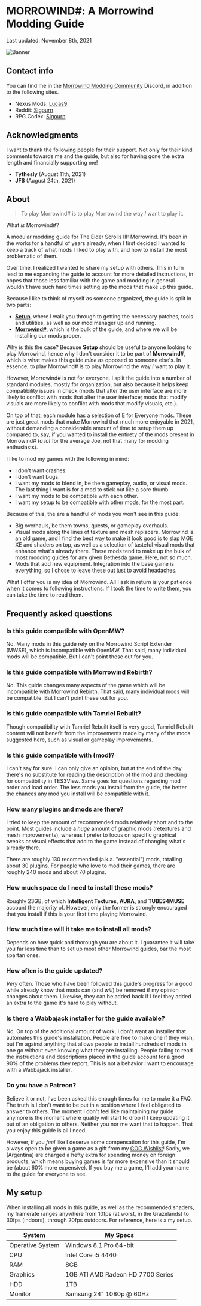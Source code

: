 # MORROWIND#: A Morrowind Modding Guide

Last updated: November 8th, 2021

![Banner](https://raw.githubusercontent.com/Sigourn/morrowind-sharp/master/Main%20Banner.jpg)

## Contact info

You can find me in the [Morrowind Modding Community](https://discord.me/mwmods) Discord, in addition to the following sites.

- Nexus Mods: [Lucas9](https://www.nexusmods.com/morrowind/users/14600469)
- Reddit: [Sigourn](https://www.reddit.com/user/Sigourn)
- RPG Codex: [Sigourn](https://rpgcodex.net/forums/index.php?members/sigourn.21476/)

## Acknowledgments

I want to thank the following people for their support. Not only for their kind comments towards me and the guide, but also for having gone the extra length and financially supporting me!

- **Tythesly** (August 11th, 2021)
- **JFS** (August 24th, 2021)

## About

> To play Morrowind# is to play Morrowind the way *I* want to play it.

What *is* Morrowind#?

A modular modding guide for The Elder Scrolls III: Morrowind. It's been in the works for a handful of years already, when I first decided I wanted to keep a track of what mods I liked to play with, and how to install the most problematic of them.

Over time, I realized I wanted to share my setup with others. This in turn lead to me expanding the guide to account for more detailed instructions, in hopes that those less familiar with the game and modding in general wouldn't have such hard times setting up the mods that make up this guide.

Because I like to think of myself as someone organized, the guide is split in two parts:

- [**Setup**](https://github.com/Sigourn/morrowind-sharp/blob/master/setup.md#morrowind-setup), where I walk you through to getting the necessary patches, tools and utilities, as well as our mod manager up and running.
- [**Morrowind#**](https://github.com/Sigourn/morrowind-sharp/blob/master/mw%23.md#morrowind), which is the bulk of the guide, and where we will be installing our mods proper.

Why is this the case? Because **Setup** should be useful to anyone looking to play Morrowind, hence why I don't consider it to be part of **Morrowind#**, which is what makes this guide *mine* as opposed to someone else's. In essence, to play Morrowind# is to play Morrowind the way *I* want to play it.

However, Morrowind# is not for everyone. I split the guide into a number of standard modules, mostly for organization, but also because it helps keep compatibility issues in check (mods that alter the user interface are more likely to conflict with mods that alter the user interface; mods that modify visuals are more likely to conflict with mods that modify visuals, etc.).

On top of that, each module has a selection of E for Everyone mods. These are just great mods that make Morrowind that much more enjoyable in 2021, without demanding a considerable amount of time to setup them up compared to, say, if you wanted to install the entirety of the mods present in Morrowind# (*a lot* for the average Joe, not that many for modding enthusiasts).

I like to mod my games with the following in mind:

- I don't want crashes.
- I don't want bugs.
- I want my mods to blend in, be them gameplay, audio, or visual mods. The last thing I want is for a mod to stick out like a sore thumb.
- I want my mods to be compatible with each other.
- I want my setup to be compatible with other mods, for the most part.

Because of this, the are a handful of mods you won't see in this guide:

- Big overhauls, be them towns, quests, or gameplay overhauls.
- Visual mods along the lines of texture and mesh replacers. Morrowind is an old game, and I find the best way to make it look good is to slap MGE XE and shaders on top, as well as a selection of tasteful visual mods that enhance what's already there. These mods tend to make up the bulk of most modding guides for any given Bethesda game. Here, not so much.
- Mods that add new equipment. Integration into the base game is everything, so I chose to leave these out just to avoid headaches.

What I offer you is my idea of Morrowind. All I ask in return is your patience when it comes to following instructions. If I took the time to write them, you can take the time to read them.

## Frequently asked questions

### Is this guide compatible with OpenMW?

No. Many mods in this guide rely on the Morrowind Script Extender (MWSE), which is incompatible with OpenMW. That said, many individual mods will be compatible. But I can't point these out for you.

### Is this guide compatible with Morrowind Rebirth?

No. This guide changes many aspects of the game which will be incompatible with Morrowind Rebirth. That said, many individual mods will be compatible. But I can't point these out for you.

### Is this guide compatible with Tamriel Rebuilt?

Though compatibility with Tamriel Rebuilt itself is very good, Tamriel Rebuilt content will not benefit from the improvements made by many of the mods suggested here, such as visual or gameplay improvements.

### Is this guide compatible with (mod)?

I can't say for sure. I can only give an opinion, but at the end of the day there's no substitute for reading the description of the mod and checking for compatibility in TES3View. Same goes for questions regarding mod order and load order. The less mods you install from the guide, the better the chances any mod you install will be compatible with it.

### How many plugins and mods are there?

I tried to keep the amount of recommended mods relatively short and to the point. Most guides include a *huge* amount of graphic mods (retextures and mesh improvements), whereas I prefer to focus on specific graphical tweaks or visual effects that add to the game instead of changing what's already there.

There are roughly 130 recommended (a.k.a. "essential") mods, totalling about 30 plugins. For people who love to mod their games, there are roughly 240 mods and about 70 plugins.

### How much space do I need to install these mods?

Roughly 23GB, of which **Intelligent Textures**, **AURA**, and **TUBES4MUSE** account the majority of. However, only the former is strongly encouraged that you install if this is your first time playing Morrowind.

### How much time will it take me to install all mods?

Depends on how quick and thorough you are about it. I guarantee it will take you far less time than to set up most other Morrowind guides, bar the most spartan ones.

### How often is the guide updated?

*Very* often. Those who have been followed this guide's progress for a good while already know that mods can (and *will*) be removed if my opinion changes about them. Likewise, they can be added back if I feel they added an extra to the game it's hard to play without.

### Is there a Wabbajack installer for the guide available?

No. On top of the additional amount of work, I don't want an installer that automates this guide's installation. People are free to make one if they wish, but I'm against anything that allows people to install hundreds of mods in one go without even knowing what they are installing. People failing to read the instructions and descriptions placed in the guide account for a good 90% of the problems they report. This is not a behavior I want to encourage with a Wabbajack installer.

### Do you have a Patreon?

Believe it or not, I've been asked this enough times for me to make it a FAQ. The truth is I don't want to be put in a position where I feel obligated to answer to others. The moment I don't feel like maintaining my guide anymore is the moment where quality will start to drop if I keep updating it out of an obligation to others. Neither you nor me want that to happen. That you enjoy this guide is all I need.

However, if you *feel* like I deserve some compensation for this guide, I'm always open to be given a game as a gift from my [GOG Wishlist](https://www.gog.com/u/Lucas9/wishlist)! Sadly, we (Argentina) are charged a hefty extra for spending money on foreign products, which means buying games is far more expensive than it should be (about 60% more expensive). If you buy me a game, I'll add your name to the guide for everyone to see.

## My setup

When installing all mods in this guide, as well as the recommended shaders, my framerate ranges anywhere from 10fps (at worst, in the Grazelands) to 30fps (indoors), through 20fps outdoors. For reference, here is a my setup.

System | My Specs
------------ | -------------
Operative System | Windows 8.1 Pro 64-bit
CPU | Intel Core i5 4440
RAM | 8GB
Graphics | 1GB ATI AMD Radeon HD 7700 Series
HDD | 1TB
Monitor | Samsung 24" 1080p @ 60Hz
